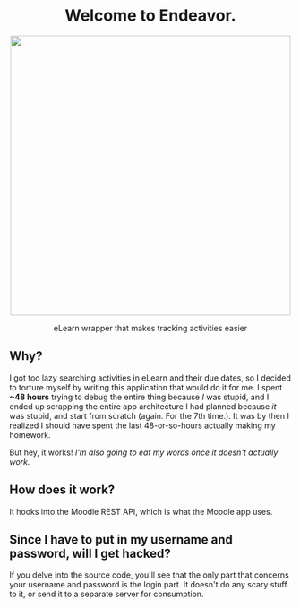 <h1 align="center">Welcome to Endeavor.</h1>
<p align="center">
  <img width="500" height="500" src="https://imgur.com/cootwFy.png">
</p> 
<p align="center">
  eLearn wrapper that makes tracking activities easier  
</p>


##  Why?

  

I got too lazy searching activities in eLearn and their due dates, so I decided to torture myself by writing this application that would do it for me. I spent **~48 hours** trying to debug the entire thing because *I* was stupid, and I ended up scrapping the entire app architecture I had planned because *it* was stupid, and start from scratch (again. For the 7th time.). It was by then I realized I should have spent the last 48-or-so-hours actually making my homework.

But hey, it works!
*I'm also going to eat my words once it doesn't actually work.*

##  How does it work?
It hooks into the Moodle REST API, which is what the Moodle app uses.

##  Since I have to put in my username and password, will I get hacked?

If you delve into the source code, you'll see that the only part that concerns your username and password is the login part. It doesn't do any scary stuff to it, or send it to a separate server for consumption.
